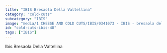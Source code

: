 ```yaml
---
title: "IBIS Bresaola Della Valtellina"
category: "cold-cuts"
subcategory: "IBIS"
image: "media/1 CHEESE AND COLD CUTS/IBIS/0341073 - IBIS - bresaola della valtellina.jpg"
id: "cold-cuts-ibis-48"
tags: ["IBIS"]
---
```


Ibis Bresaola Della Valtellina

